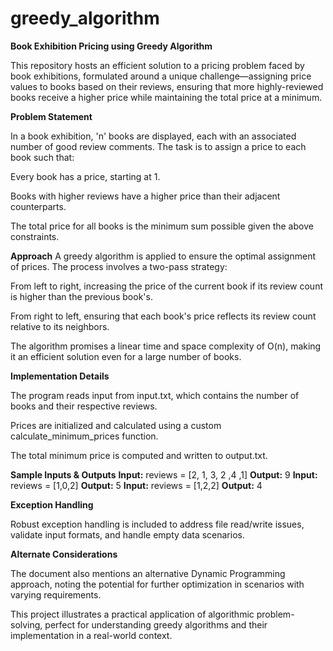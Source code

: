 # greedy_algorithm

**Book Exhibition Pricing using Greedy Algorithm**

This repository hosts an efficient solution to a pricing problem faced by book exhibitions, formulated around a unique challenge—assigning price values to books based on their reviews, ensuring that more highly-reviewed books receive a higher price while maintaining the total price at a minimum.

**Problem Statement**

In a book exhibition, 'n' books are displayed, each with an associated number of good review comments. The task is to assign a price to each book such that:

Every book has a price, starting at 1.

Books with higher reviews have a higher price than their adjacent counterparts.

The total price for all books is the minimum sum possible given the above constraints.

**Approach**
A greedy algorithm is applied to ensure the optimal assignment of prices. The process involves a two-pass strategy:

From left to right, increasing the price of the current book if its review count is higher than the previous book's.

From right to left, ensuring that each book's price reflects its review count relative to its neighbors.

The algorithm promises a linear time and space complexity of O(n), making it an efficient solution even for a large number of books.

**Implementation Details**

The program reads input from input.txt, which contains the number of books and their respective reviews.

Prices are initialized and calculated using a custom calculate_minimum_prices function.

The total minimum price is computed and written to output.txt.

**Sample Inputs & Outputs**
**Input:** reviews = [2, 1, 3, 2 ,4 ,1]
**Output:** 9
**Input:** reviews = [1,0,2]
**Output:** 5
**Input:** reviews = [1,2,2]
**Output:** 4

**Exception Handling**

Robust exception handling is included to address file read/write issues, validate input formats, and handle empty data scenarios.

**Alternate Considerations**

The document also mentions an alternative Dynamic Programming approach, noting the potential for further optimization in scenarios with varying requirements.

This project illustrates a practical application of algorithmic problem-solving, perfect for understanding greedy algorithms and their implementation in a real-world context.

